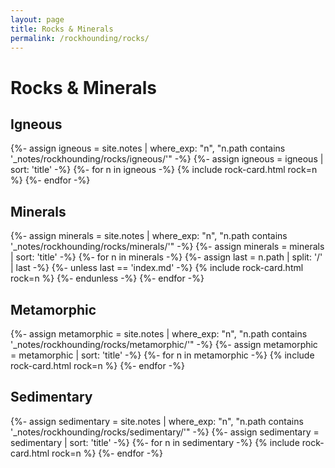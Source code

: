 ```yaml
---
layout: page
title: Rocks & Minerals
permalink: /rockhounding/rocks/
---
```


<h1>Rocks &amp; Minerals</h1>

<h2>Igneous</h2>
<div class="rock-card-grid">
  {%- assign igneous = site.notes | where_exp: "n", "n.path contains '_notes/rockhounding/rocks/igneous/'" -%}
  {%- assign igneous = igneous | sort: 'title' -%}
  {%- for n in igneous -%}
    {% include rock-card.html rock=n %}
  {%- endfor -%}
</div>

<h2>Minerals</h2>
<div class="rock-card-grid">
  {%- assign minerals = site.notes | where_exp: "n", "n.path contains '_notes/rockhounding/rocks/minerals/'" -%}
  {%- assign minerals = minerals | sort: 'title' -%}
  {%- for n in minerals -%}
    {%- assign last = n.path | split: '/' | last -%}
    {%- unless last == 'index.md' -%}
      {% include rock-card.html rock=n %}
    {%- endunless -%}
  {%- endfor -%}
  
</div>

<h2>Metamorphic</h2>
<div class="rock-card-grid">
  {%- assign metamorphic = site.notes | where_exp: "n", "n.path contains '_notes/rockhounding/rocks/metamorphic/'" -%}
  {%- assign metamorphic = metamorphic | sort: 'title' -%}
  {%- for n in metamorphic -%}
    {% include rock-card.html rock=n %}
  {%- endfor -%}
</div>

<h2>Sedimentary</h2>
<div class="rock-card-grid">
  {%- assign sedimentary = site.notes | where_exp: "n", "n.path contains '_notes/rockhounding/rocks/sedimentary/'" -%}
  {%- assign sedimentary = sedimentary | sort: 'title' -%}
  {%- for n in sedimentary -%}
    {% include rock-card.html rock=n %}
  {%- endfor -%}
</div>

